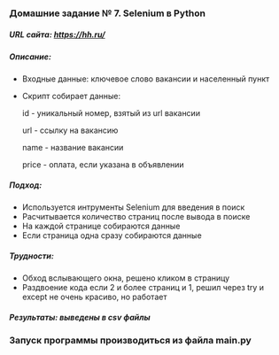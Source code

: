 ### Домашние задание № 7. Selenium в Python

##### URL сайта: <https://hh.ru/>

##### Описание:
- Входные данные: ключевое слово вакансии и населенный пункт

- Скрипт собирает данные:

    id - уникальный номер, взятый из url вакансии

    url - ссылку на вакансию

    name - название вакансии

    price - оплата, если указана в объявлении

##### Подход:
- Используется интрументы Selenium для введения в поиск
- Расчитывается количество страниц после вывода в поиске
- На каждой странице собираются данные
- Если страница одна сразу собираются данные

##### Трудности:
- Обход вслывающего окна, решено кликом в страницу
- Раздвоение кода если 2 и более страниц и 1, решил через try и except не очень красиво, но работает

#####  Результаты: выведены в csv файлы

### Запуск программы производиться из файла main.py